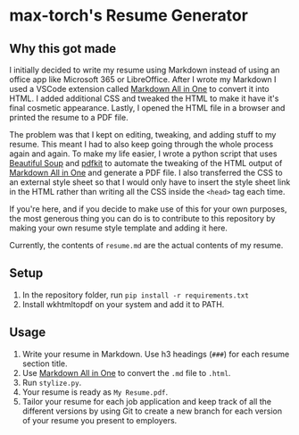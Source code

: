# max-torch's Resume Generator

## Why this got made

I initially decided to write my resume using Markdown instead of using an office app like Microsoft 365 or LibreOffice. After I wrote my Markdown I used a VSCode extension called [Markdown All in One](https://marketplace.visualstudio.com/items?itemName=yzhang.markdown-all-in-one) to convert it into HTML. I added additional CSS and tweaked the HTML to make it have it's final cosmetic appearance. Lastly, I opened the HTML file in a browser and printed the resume to a PDF file.

 The problem was that I kept on editing, tweaking, and adding stuff to my resume. This meant I had to also keep going through the whole process again and again. To make my life easier, I wrote a python script that uses [Beautiful Soup](https://beautiful-soup-4.readthedocs.io/en/latest/index.html) and [pdfkit](https://pypi.org/project/pdfkit/) to automate the tweaking of the HTML output of [Markdown All in One](https://marketplace.visualstudio.com/items?itemName=yzhang.markdown-all-in-one) and generate a PDF file. I also transferred the CSS to an external style sheet so that I would only have to insert the style sheet link in the HTML rather than writing all the CSS inside the `<head>` tag each time.

 If you're here, and if you decide to make use of this for your own purposes, the most generous thing you can do is to contribute to this repository by making your own resume style template and adding it here.

 Currently, the contents of `resume.md` are the actual contents of my resume.

## Setup

 1. In the repository folder, run `pip install -r requirements.txt`
 2. Install wkhtmltopdf on your system and add it to PATH.

## Usage

 1. Write your resume in Markdown. Use h3 headings (`###`) for each resume section title.
 2. Use [Markdown All in One](https://marketplace.visualstudio.com/items?itemName=yzhang.markdown-all-in-one) to convert the `.md` file to `.html`.
 3. Run `stylize.py`.
 4. Your resume is ready as `My Resume.pdf`.
 5. Tailor your resume for each job application and keep track of all the different versions by using Git to create a new branch for each version of your resume you present to employers.
